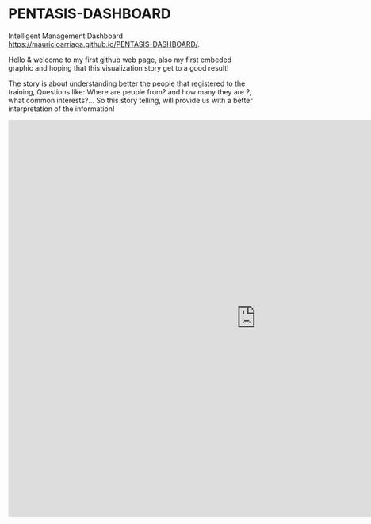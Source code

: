 # PENTASIS-DASHBOARD
Intelligent Management Dashboard
 https://mauricioarriaga.github.io/PENTASIS-DASHBOARD/.

 Hello & welcome to my first github web page, also my first embeded graphic and hoping that this visualization story get to a good result!
 
 The story is about understanding better the people that registered to the training,
 Questions like: Where are people from? and how many they are ?, what common interests?... So this story telling, will provide us with a better interpretation of the information!
 
  <iframe width="1000" height="800" seamless frameborder="0" scrolling="yes" src="https://public.tableau.com/views/MRAGSection2StoryaboutstudentsatDataVisualizationforall/Historia1?:embed=y&:display_count=yes"></iframe>

 
